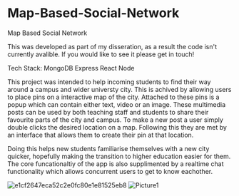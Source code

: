 # Map-Based-Social-Network
Map Based Social Network

This was developed as part of my disseration, as a result the code isn't currently avalible. If you would like to see it please get in touch!

Tech Stack:
MongoDB
Express
React
Node

This project was intended to help incoming students to find their way around a campus and wider universty city. This is achived by allowing users to place pins on a interactive map of the city. Attached to these pins is a popup which can contain either  text, video or an image. These multimedia posts can be used by both teaching staff and students to share their favourite parts of the city and campus. To make a new post a user simply double clicks the desired location on a map. Following this they are met by an interface that allows them to create their pin at that location.  

Doing this helps new students familiarise themselves with a new city quicker, hopefully making the transition to higher education easier for them. The core funcationaltiy of the app is also supplimented by a realtime chat functionality which allows concurrent users to get to know eachother.

![e1cf2647eca52c2e0fc80e1e81525eb8](https://user-images.githubusercontent.com/15271435/192887231-dd0f1ffa-003e-487d-851b-897176850c53.jpg)
![Picture1](https://user-images.githubusercontent.com/15271435/192887113-ad77e3b0-6d6c-4b35-a389-704aeacde8f8.png)
